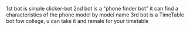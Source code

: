   1st bot is simple clicker-bot
  2nd bot is a "phone finder bot" it can find a characteristics of the phone model by model name
  3rd bot is a TimeTable bot fow college, u can take it and remale for your timetable
